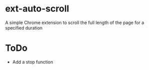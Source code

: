 # ext-auto-scroll

A simple Chrome extension to scroll the full length of the page for a specified duration

# ToDo

-   Add a stop function
